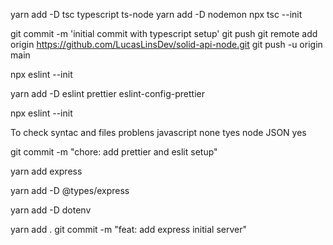 yarn add -D tsc typescript ts-node 
yarn add -D nodemon
npx tsc --init

git commit -m 'initial commit with typescript setup'
git push
git remote add origin https://github.com/LucasLinsDev/solid-api-node.git
git push -u origin main

npx eslint --init

yarn add -D eslint prettier eslint-config-prettier

npx eslint --init

To check syntac and files problens
javascript
none
tyes
node
JSON
yes

git commit -m "chore: add prettier and eslit setup"

yarn add express

yarn add -D @types/express

yarn add -D dotenv

yarn add .
git commit -m "feat: add express initial server"